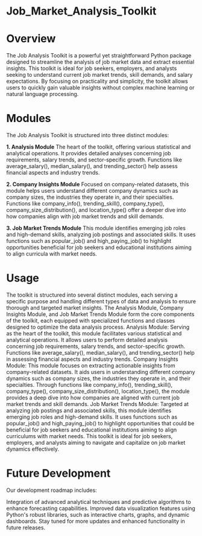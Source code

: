 # Job_Market_Analysis_Toolkit

# Overview
The Job Analysis Toolkit is a powerful yet straightforward Python package designed to streamline the analysis of job market data and extract essential insights. This toolkit is ideal for job seekers, employers, and analysts seeking to understand current job market trends, skill demands, and salary expectations. By focusing on practicality and simplicity, the toolkit allows users to quickly gain valuable insights without complex machine learning or natural language processing.

# Modules
The Job Analysis Toolkit is structured into three distinct modules:

**1. Analysis Module**
The heart of the toolkit, offering various statistical and analytical operations. It provides detailed analyses concerning job requirements, salary trends, and sector-specific growth. Functions like average_salary(), median_salary(), and trending_sector() help assess financial aspects and industry trends.

**2. Company Insights Module**
Focused on company-related datasets, this module helps users understand different company dynamics such as company sizes, the industries they operate in, and their specialties. Functions like company_info(), trending_skill(), company_type(), company_size_distribution(), and location_type() offer a deeper dive into how companies align with job market trends and skill demands.

**3. Job Market Trends Module**
This module identifies emerging job roles and high-demand skills, analyzing job postings and associated skills. It uses functions such as popular_job() and high_paying_job() to highlight opportunities beneficial for job seekers and educational institutions aiming to align curricula with market needs.

# Usage
The toolkit is structured into several distinct modules, each serving a specific purpose and
handling different types of data and analysis to ensure thorough and targeted market insights.
The Analysis Module, Company Insights Module, and Job Market Trends Module form the core
components of the toolkit, each equipped with specialized functions and classes designed to
optimize the data analysis process.
Analysis Module: Serving as the heart of the toolkit, this module facilitates various statistical
and analytical operations. It allows users to perform detailed analysis concerning job
requirements, salary trends, and sector-specific growth. Functions like average_salary(),
median_salary(), and trending_sector() help in assessing financial aspects and industry trends.
Company Insights Module: This module focuses on extracting actionable insights from
company-related datasets. It aids users in understanding different company dynamics such as
company sizes, the industries they operate in, and their specialties. Through functions like
company_info(), trending_skill(), company_type(), company_size_distribution(),
location_type(), the module provides a deep dive into how companies are aligned with current
job market trends and skill demands.
Job Market Trends Module: Targeted at analyzing job postings and associated skills, this
module identifies emerging job roles and high-demand skills. It uses functions such as
popular_job() and high_paying_job() to highlight opportunities that could be beneficial for job
seekers and educational institutions aiming to align curriculums with market needs.
This toolkit is ideal for job seekers, employers, and analysts aiming to navigate and capitalize
on job market dynamics effectively.

# Future Development
Our development roadmap includes:

Integration of advanced analytical techniques and predictive algorithms to enhance forecasting capabilities.
Improved data visualization features using Python's robust libraries, such as interactive charts, graphs, and dynamic dashboards.
Stay tuned for more updates and enhanced functionality in future releases.
